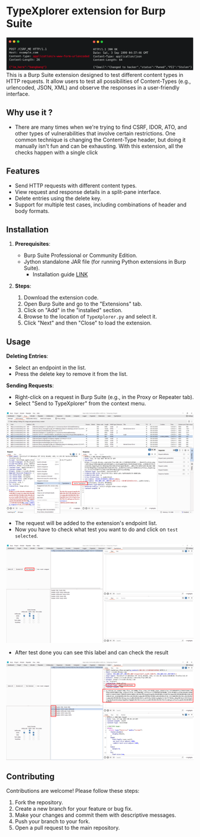 # TypeXplorer extension for Burp Suite
![image 1](assets/3.png)
This is a Burp Suite extension designed to test different content types in HTTP requests. It allow users to test all possibilities of Content-Types (e.g., urlencoded, JSON, XML) and observe the responses in a user-friendly interface.
## Why use it ? 
- There are many times when we're trying to find CSRF, IDOR, ATO, and other types of vulnerabilities that involve certain restrictions. One common technique is changing the Content-Type header, but doing it manually isn't fun and can be exhausting. With this extension, all the checks happen with a single click
## Features

- Send HTTP requests with different content types.
- View request and response details in a split-pane interface.
- Delete entries using the delete key.
- Support for multiple test cases, including combinations of header and body formats.

## Installation

1. **Prerequisites**:
   - Burp Suite Professional or Community Edition.
   - Jython standalone JAR file (for running Python extensions in Burp Suite).
      - Installation guide [LINK](https://portswigger.net/burp/documentation/desktop/extend-burp/extensions/troubleshooting#you-need-to-configure-jython-or-jruby)

2. **Steps**:
   1. Download the extension code.
   2. Open Burp Suite and go to the "Extensions" tab.
   3. Click on "Add" in the "installed" section.
   4. Browse to the location of `TypeXplorer.py` and select it.
   5. Click "Next" and then "Close" to load the extension.

## Usage
**Deleting Entries**:
   - Select an endpoint in the list.
   - Press the delete key to remove it from the list.
   
**Sending Requests**:
   - Right-click on a request in Burp Suite (e.g., in the Proxy or Repeater tab).
   - Select "Send to TypeXplorer" from the context menu.

   ![image 1](assets/1.png)

   - The request will be added to the extension's endpoint list.
   - Now you have to check what test you want to do and click on `test selected`.
   
   ![image 2](assets/2.png)

   - After test done you can see this label and can check the result 

   ![image 2](assets/4.png)


## Contributing

Contributions are welcome! Please follow these steps:

1. Fork the repository.
2. Create a new branch for your feature or bug fix.
3. Make your changes and commit them with descriptive messages.
4. Push your branch to your fork.
5. Open a pull request to the main repository.
